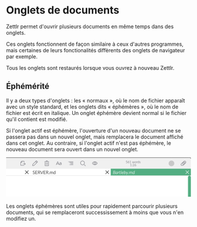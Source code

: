 # Onglets de documents

Zettlr permet d'ouvrir plusieurs documents en même temps dans des onglets.

Ces onglets fonctionnent de façon similaire à ceux d'autres programmes, mais certaines de leurs fonctionalités diffèrents des onglets de navigateur par exemple.

Tous les onglets sont restaurés lorsque vous ouvrez à nouveau Zettlr.

## Éphémérité

Il y a deux types d'onglets : les « normaux », où le nom de fichier apparaît avec un style standard, et les onglets dits « éphémères », où le nom de fichier est écrit en italique.
Un onglet éphémère devient normal si le fichier qu'il contient est modifié.

Si l'onglet actif est éphémère, l'ouverture d'un nouveau document ne se passera pas dans un nouvel onglet, mais remplacera le document affiché dans cet onglet.
Au contraire, si l'onglet actif n'est pas éphémère, le nouveau document sera ouvert dans un nouvel onglet.

![Un exemple d'onglet éphémère](../img/transient_tabs.png)

Les onglets éphémères sont utiles pour rapidement parcourir plusieurs documents, qui se remplaceront successissement à moins que vous n'en modifiez un.
